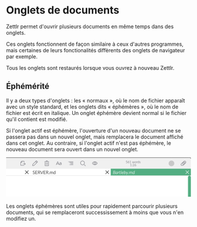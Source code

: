 # Onglets de documents

Zettlr permet d'ouvrir plusieurs documents en même temps dans des onglets.

Ces onglets fonctionnent de façon similaire à ceux d'autres programmes, mais certaines de leurs fonctionalités diffèrents des onglets de navigateur par exemple.

Tous les onglets sont restaurés lorsque vous ouvrez à nouveau Zettlr.

## Éphémérité

Il y a deux types d'onglets : les « normaux », où le nom de fichier apparaît avec un style standard, et les onglets dits « éphémères », où le nom de fichier est écrit en italique.
Un onglet éphémère devient normal si le fichier qu'il contient est modifié.

Si l'onglet actif est éphémère, l'ouverture d'un nouveau document ne se passera pas dans un nouvel onglet, mais remplacera le document affiché dans cet onglet.
Au contraire, si l'onglet actif n'est pas éphémère, le nouveau document sera ouvert dans un nouvel onglet.

![Un exemple d'onglet éphémère](../img/transient_tabs.png)

Les onglets éphémères sont utiles pour rapidement parcourir plusieurs documents, qui se remplaceront successissement à moins que vous n'en modifiez un.
